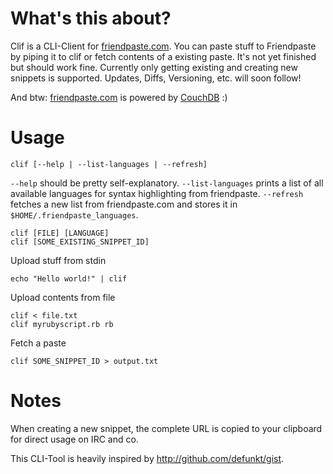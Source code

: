 # What's this about?
Clif is a CLI-Client for [friendpaste.com][fp]. You can paste stuff to Friendpaste by piping it to clif or fetch contents of a existing paste. It's not yet finished but should work fine. Currently only getting existing and creating new snippets is supported. Updates, Diffs, Versioning, etc. will soon follow!

And btw: [friendpaste.com][fp] is powered by [CouchDB][couch] :)

# Usage

    clif [--help | --list-languages | --refresh]

`--help` should be pretty self-explanatory. `--list-languages` prints a list of all available languages for syntax highlighting from friendpaste. `--refresh` fetches a new list from friendpaste.com and stores it in `$HOME/.friendpaste_languages`.

    clif [FILE] [LANGUAGE]
    clif [SOME_EXISTING_SNIPPET_ID]

Upload stuff from stdin

    echo "Hello world!" | clif

Upload contents from file

    clif < file.txt
    clif myrubyscript.rb rb

Fetch a paste

    clif SOME_SNIPPET_ID > output.txt

# Notes
When creating a new snippet, the complete URL is copied to your clipboard for direct usage on IRC and co.

This CLI-Tool is heavily inspired by http://github.com/defunkt/gist.


[fp]: http://friendpaste.com/
[couch]: http://couchdb.apache.org/